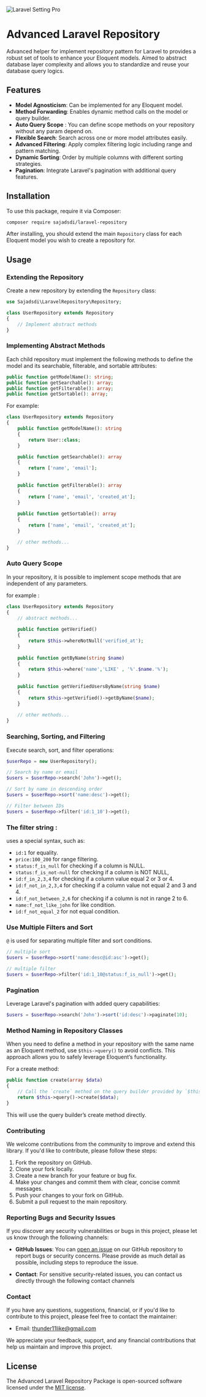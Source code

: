 ![Laravel Setting Pro](https://sajadsdi.github.io/images/advanced-laravel-repository.jpg)

# Advanced Laravel Repository

Advanced helper for implement repository pattern for Laravel to provides a robust set of tools to enhance your Eloquent
models. Aimed to abstract database layer complexity and allows you to standardize and reuse your database query logics.

## Features

- **Model Agnosticism**: Can be implemented for any Eloquent model.
- **Method Forwarding**: Enables dynamic method calls on the model or query builder.
- **Auto Query Scope** : You can define scope methods on your repository without any param depend on. 
- **Flexible Search**: Search across one or more model attributes easily.
- **Advanced Filtering**: Apply complex filtering logic including range and pattern matching.
- **Dynamic Sorting**: Order by multiple columns with different sorting strategies.
- **Pagination**: Integrate Laravel's pagination with additional query features.

## Installation

To use this package, require it via Composer:

```bash
composer require sajadsdi/laravel-repository
```

After installing, you should extend the main `Repository` class for each Eloquent model you wish to create a repository
for.

## Usage

### Extending the Repository

Create a new repository by extending the `Repository` class:

```php
use Sajadsdi\LaravelRepository\Repository;

class UserRepository extends Repository 
{
    // Implement abstract methods
}
```

### Implementing Abstract Methods

Each child repository must implement the following methods to define the model and its searchable, filterable, and
sortable attributes:

```php
public function getModelName(): string;
public function getSearchable(): array;
public function getFilterable(): array;
public function getSortable(): array;
```

For example:

```php
class UserRepository extends Repository 
{
    public function getModelName(): string 
    {
        return User::class;
    }

    public function getSearchable(): array 
    {
        return ['name', 'email'];
    }
    
    public function getFilterable(): array 
    {
        return ['name', 'email', 'created_at'];
    }
    
    public function getSortable(): array 
    {
        return ['name', 'email', 'created_at'];
    }

    // other methods...
}
```
### Auto Query Scope
In your repository, it is possible to implement scope methods that are independent of any parameters.

for example : 
```php
class UserRepository extends Repository 
{
    // abstract methods...
    
    public function getVerified()
    {
        return $this->whereNotNull('verified_at');
    }
    
    public function getByName(string $name)
    {
        return $this->where('name','LIKE' , '%'.$name.'%');
    }
    
    public function getVerifiedUsersByName(string $name)
    {
        return $this->getVerified()->getByName($name);
    }
    
    // other methods...
}
```

### Searching, Sorting, and Filtering

Execute search, sort, and filter operations:

```php
$userRepo = new UserRepository();

// Search by name or email
$users = $userRepo->search('John')->get();

// Sort by name in descending order
$users = $userRepo->sort('name:desc')->get();

// Filter between IDs
$users = $userRepo->filter('id:1_10')->get();
```

### The filter string :
uses a special syntax, such as:
- `id:1` for equality.
- `price:100_200` for range filtering.
- `status:f_is_null` for checking if a column is NULL.
- `status:f_is_not-null` for checking if a column is NOT NULL,
- `id:f_in_2,3,4` for checking if a column value equal 2 or 3 or 4.
- `id:f_not_in_2,3,4` for checking if a column value not equal 2 and 3 and 4.
- `id:f_not_between_2,6` for checking if a column is not in range 2 to 6.
- `name:f_not_like_john` for like condition.
- `id:f_not_equal_2` for not equal condition.

### Use Multiple Filters and Sort
`@` is used for separating multiple filter and sort conditions.
```php
// multiple sort 
$users = $userRepo->sort('name:desc@id:asc')->get();

// multiple filter
$users = $userRepo->filter('id:1_10@status:f_is_null')->get();
```

### Pagination

Leverage Laravel's pagination with added query capabilities:

```php
$users = $userRepo->search('John')->sort('id:desc')->paginate(10);
```

### Method Naming in Repository Classes
When you need to define a method in your repository with the same name as an Eloquent method, use `$this->query()` to avoid conflicts. This approach allows you to safely leverage Eloquent’s functionality.

For a create method:
```php
public function create(array $data)
{
    // Call the `create` method on the query builder provided by `$this->query()`
    return $this->query()->create($data);
}
```
This will use the query builder’s create method directly.

### Contributing

We welcome contributions from the community to improve and extend this library. If you'd like to contribute, please follow these steps:

1. Fork the repository on GitHub.
2. Clone your fork locally.
3. Create a new branch for your feature or bug fix.
4. Make your changes and commit them with clear, concise commit messages.
5. Push your changes to your fork on GitHub.
6. Submit a pull request to the main repository.

### Reporting Bugs and Security Issues

If you discover any security vulnerabilities or bugs in this project, please let us know through the following channels:

- **GitHub Issues**: You can [open an issue](https://github.com/sajadsdi/laravel-repository/issues) on our GitHub repository to report bugs or security concerns. Please provide as much detail as possible, including steps to reproduce the issue.

- **Contact**: For sensitive security-related issues, you can contact us directly through the following contact channels

### Contact

If you have any questions, suggestions, financial, or if you'd like to contribute to this project, please feel free to contact the maintainer:

- Email: thunder11like@gmail.com

We appreciate your feedback, support, and any financial contributions that help us maintain and improve this project.


## License

The Advanced Laravel Repository Package is open-sourced software licensed under the [MIT license](LICENSE).
